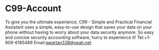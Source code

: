 # C99-Account
To give you the ultimate experience, C99 - Simple and Practical Financial Assistant uses a simple, easy-to-use design that saves your data on your phone without having to worry about your data security anymore. So easy and concise security accounting software, hurry to experience it!
Tel:+1-909-6185489
Email:weartan338@yeah.net
